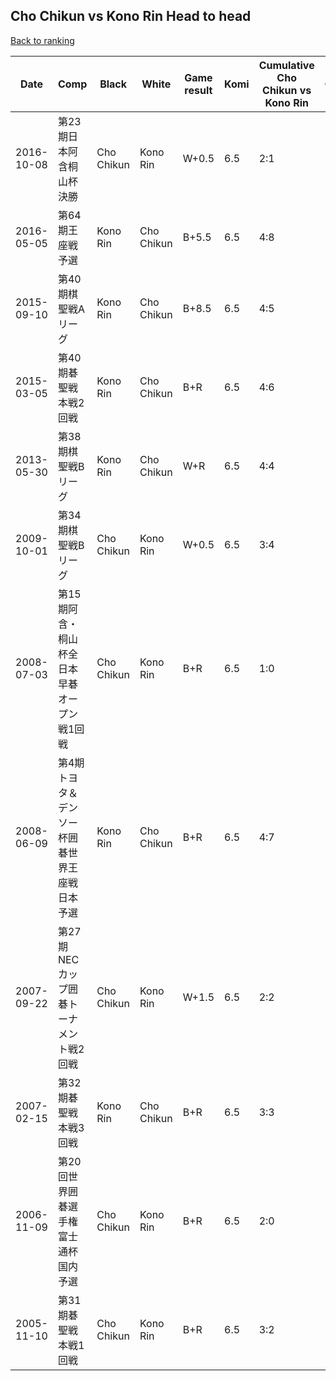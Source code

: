 ## Cho Chikun vs Kono Rin Head to head

[Back to ranking](../../index.md)




| **Date** | **Comp** | **Black** | **White** | **Game result** | **Komi** | **Cumulative Cho Chikun vs Kono Rin** | **Cho Chikun streak** | **Kono Rin streak** | 
| --- | --- | --- | --- | --- | --- | --- | --- | --- |
| 2016-10-08 | 第23期日本阿含桐山杯決勝 | Cho Chikun | Kono Rin | W+0.5 | 6.5 | 2:1 | 0 | 1 | 
| 2016-05-05 | 第64期王座戦予選 | Kono Rin | Cho Chikun | B+5.5 | 6.5 | 4:8 | 0 | 4 | 
| 2015-09-10 | 第40期棋聖戦Aリーグ | Kono Rin | Cho Chikun | B+8.5 | 6.5 | 4:5 | 0 | 1 | 
| 2015-03-05 | 第40期碁聖戦本戦2回戦 | Kono Rin | Cho Chikun | B+R | 6.5 | 4:6 | 0 | 2 | 
| 2013-05-30 | 第38期棋聖戦Bリーグ | Kono Rin | Cho Chikun | W+R | 6.5 | 4:4 | 1 | 0 | 
| 2009-10-01 | 第34期棋聖戦Bリーグ | Cho Chikun | Kono Rin | W+0.5 | 6.5 | 3:4 | 0 | 2 | 
| 2008-07-03 | 第15期阿含・桐山杯全日本早碁オープン戦1回戦 | Cho Chikun | Kono Rin | B+R | 6.5 | 1:0 | 1 | 0 | 
| 2008-06-09 | 第4期トヨタ＆デンソー杯囲碁世界王座戦日本予選 | Kono Rin | Cho Chikun | B+R | 6.5 | 4:7 | 0 | 3 | 
| 2007-09-22 | 第27期NECカップ囲碁トーナメント戦2回戦 | Cho Chikun | Kono Rin | W+1.5 | 6.5 | 2:2 | 0 | 2 | 
| 2007-02-15 | 第32期碁聖戦本戦3回戦 | Kono Rin | Cho Chikun | B+R | 6.5 | 3:3 | 0 | 1 | 
| 2006-11-09 | 第20回世界囲碁選手権富士通杯国内予選 | Cho Chikun | Kono Rin | B+R | 6.5 | 2:0 | 2 | 0 | 
| 2005-11-10 | 第31期碁聖戦本戦1回戦 | Cho Chikun | Kono Rin | B+R | 6.5 | 3:2 | 1 | 0 |




